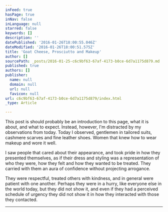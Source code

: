 ```yaml
---
inFeed: true
hasPage: true
inNav: false
inLanguage: null
starred: false
keywords: []
description: ''
datePublished: '2016-01-26T18:00:55.046Z'
dateModified: '2016-01-26T18:00:51.575Z'
title: 'Goat Cheese, Prosciutto and Makeup'
author: []
sourcePath: _posts/2016-01-25-c6c9bf63-67af-4173-b0ce-6d7a1175d879.md
published: true
authors: []
publisher:
  name: null
  domain: null
  url: null
  favicon: null
url: c6c9bf63-67af-4173-b0ce-6d7a1175d879/index.html
_type: Article

---
```

This post is should probably be an introduction to this page, what it is about, and what to expect. Instead, however, I'm distracted by my observations from today. Today I observed, gentlemen in tailored suits, cashmere scarves and fine leather shoes. Women that knew how to wear makeup and wore it well.

I saw people that cared about their appearance, and took pride in how they presented themselves, as if their dress and styling was a representation of who they were, how they felt and how they wanted to be treated. They carried with them an aura of confidence without projecting arrogance.

They were respectful, treated others with kindness, and in general were patient with one another. Perhaps they were in a hurry, like everyone else in the world today, but they did not show it, and even if they had a perceived schedule of urgency they did not show it in how they interacted with those they contacted.

****